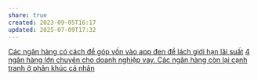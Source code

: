 ```yaml
---
share: true
created: 2023-09-05T16:17
updated: 2025-07-09T17:32
---
```

[Các ngân hàng có cách để góp vốn vào app đen để lách giới hạn lãi suất](../../../../%F0%9F%93%9CT%C3%A0i%20nguy%C3%AAn/Ch%C3%ADnh%20s%C3%A1ch%20c%C3%B4ng%20ty/T%E1%BB%95%20ch%E1%BB%A9c%20t%C3%ADn%20d%E1%BB%A5ng/T%E1%BB%95%20ch%E1%BB%A9c%20t%C3%ADn%20d%E1%BB%A5ng%20phi%20ng%C3%A2n%20h%C3%A0ng/C%C3%A1c%20ng%C3%A2n%20h%C3%A0ng%20c%C3%B3%20c%C3%A1ch%20%C4%91%E1%BB%83%20g%C3%B3p%20v%E1%BB%91n%20v%C3%A0o%20app%20%C4%91en%20%C4%91%E1%BB%83%20l%C3%A1ch%20gi%E1%BB%9Bi%20h%E1%BA%A1n%20l%C3%A3i%20su%E1%BA%A5t.md) 
[4 ngân hàng lớn chuyên cho doanh nghiệp vay. Các ngân hàng còn lại cạnh tranh ở phân khúc cá nhân](../../../../%F0%9F%93%9CT%C3%A0i%20nguy%C3%AAn/Ch%C3%ADnh%20s%C3%A1ch%20c%C3%B4ng%20ty/T%E1%BB%95%20ch%E1%BB%A9c%20t%C3%ADn%20d%E1%BB%A5ng/Ng%C3%A2n%20h%C3%A0ng/4%20ng%C3%A2n%20h%C3%A0ng%20l%E1%BB%9Bn%20chuy%C3%AAn%20cho%20doanh%20nghi%E1%BB%87p%20vay.%20C%C3%A1c%20ng%C3%A2n%20h%C3%A0ng%20c%C3%B2n%20l%E1%BA%A1i%20c%E1%BA%A1nh%20tranh%20%E1%BB%9F%20ph%C3%A2n%20kh%C3%BAc%20c%C3%A1%20nh%C3%A2n.md)
